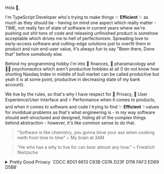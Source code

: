 Hola 👋,

I'm TypeScript Developer who's trying to make things ✨ **Efficient** ✨ as much as they should be - having on mind one aspect which really matter - TIME, not really fan of state of software in current years where we're pushing out shit tons of code and releasing unfinished product is somehow acceptable which drives me to hell of perfectionism. Spreading love to early-access software and cutting-edge solutions just to overfit them in product and ruin end-user value, it's always fun to say "Been there, Done that" before somebody else.

Behind my programming hobby I'm into 🏦 finances, 🧬 pharamacology and 👨‍🚀 psychonautics which aren't productive hobbies at all (I do not know how shorting Nasdaq Index in middle of bull market can be called productive but yeah it is at some point, productive in decreasing state of my bank account).

We live by the rules, so that's why I have respect for 🔏 Privacy, 🎨 User Experience/User Interface and ⚡ Performance when it comes to products, and when it comes to software and code I trying to find ✨ **Efficient** ✨values for invididual problems as that's what engineering is - in my way software should well-structured and designed, hiding all of the complex things behind abstraction - however, it's like common sense to do that.

> "Software is like chemistry, you gonna blow your ass when cooking meth from time to time" ~ My brain at 3AM
 
> “He who has a why to live for can bear almost any how.” ~ Friedrich Nietzsche

<details>
  <summary>Pretty Good Privacy `CDCC 8D01 6613 C83B C07A D23F D116 FAF3 ED69 D5B8`</summary>
  
```
-----BEGIN PGP PUBLIC KEY BLOCK-----

mQENBGTltIYBCADKT12FcgDaBcPpZEQXmExgyAxTp23FgqKXKUT9v+a1bWVaxPxW
qMsYXUUyBPewnCgnS2mgxqPnEdcosezeftTIwZbQYzXupMWo9qdpgHsMnHUbdN6U
UVmpC5HcKrwS902d92gOzWREv+iQkYNLnnRg2aC2uT5aDeWCyDdKL7UrL7VbbJls
sRtl7SJPyJNIPT2CuwUf6QqEfeWyb7tAx28zQLaa3emMJQ7SfwDFLu3TcizC6NTK
iF4xCHG0ZgUzed7+TWv6G300bUS7p3NciyzAmU8mSqg5o5n1Q+qro6yx3MHCgcUo
/ZiqJnh3OfjsNHWRZd/ekui/KaFys44kz2HHABEBAAG0JEpha3ViIE9sYW4gPGtl
aW5zZWxsQHByb3Rvbm1haWwuY29tPokBTgQTAQoAOBYhBM3MjQFmE8g7wHrSP9EW
+vPtadW4BQJk5bSGAhsDBQsJCAcCBhUKCQgLAgQWAgMBAh4BAheAAAoJENEW+vPt
adW4L9EH/1m0H2jYmaWBZx6KjkcK9NsUgMjxXNp07kmTWSF35oz/Kwu9Jut0EyFd
0GtotuLTVnDxDf0Bd9dmpekypTxeSGfxymqH/qHxQWBXvaCODkYjJZ4fcJ5DopLo
xC6JCT0xGRHNr1wT4UC7vkJeo1SImGo7j3dO50ZBTuK11usg9ImN+gd68FiM1/OC
vb2BFFHjeXwKNbeIzYW3N7NPrrJPBeN28yHczyQSofQWykpso5N2a9yMZt9MT23x
ZUnFm+KEu3DUJUv4aiHGQ0/WOnCC1Esl/J3XtF8E5zg7Oz5XIhWDc+rMwcr2NWNv
+5Wogg+UTFJih0HRr96K4Op3eSeQB3y5AQ0EZOW0hgEIAMOf4YgujcbSm8ATKOg7
FPPBYBc4LN+G3r8IZYPPGBvAzgip2E+6tEUm7z4RhQoGiy11bE5GesTVNIiZzRoJ
cPzW+dGJuu36KTxgHaUBZsnIe1Z/wVI/or7dCAfzLpUxSZYNllEdV2hWpr1eoJmo
EvKElYLqYOQ40Z69P7NxRKbqItgoxfljMQ5QDJZD8GfVWls5pjEKzkEkIQ6WNAUT
fmXIZSw+jIcw6JcuK5yquJVJm7tPtoL6HAfLGmIuHgdqOTqOCJ52xtWy/ORSp7T2
U49dkKiKARDdLMzS//UUIJRXH9DXvHwkU3GMZBOtZIIQelI/POfDv40nqxjH7RrT
F4UAEQEAAYkBNgQYAQoAIBYhBM3MjQFmE8g7wHrSP9EW+vPtadW4BQJk5bSGAhsM
AAoJENEW+vPtadW4v1sIALD5OpDxqOFPZ3coxvjKIe6XbIwvZtU2+BBhW8+vefu1
4VueKcNh86aRioxXngRoFakqzyli97TLgE9AvJPZuggPOakOraqkUmAcxoCaz9vH
ZMc9fanzA20mgawuWlXfuz5092F7cVmhUiCs/BMuBdpiEBQWMoPw60+4MBYGEVli
VCMdF3hDJGLt3HHL70J61ZqtwLH0BbGycfqbb5meR2Ii+PMM3hokKD1Kp0ELkFhN
iVj0jUN0EmUceu/SG2SaGCxtLWCoUnwGO7k4InRckLv7qrLOU4YY/iDZEVkGO2j7
9p9boloc3sEbwlQDuL1RNgnyUA/8+r5suJUaB4gPb/A=
=gbOV
-----END PGP PUBLIC KEY BLOCK-----
```
  
</details>
  

